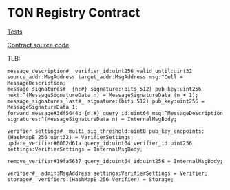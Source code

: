 # TON Registry Contract

[Tests](/packages/contracts/registry-contract/Registry.spec.ts)

[Contract source code](/packages/contracts/sources/registry.fc)

TLB:
```tl-b
message_description#_ verifier_id:uint256 valid_until:uint32 source_addr:MsgAddress target_addr:MsgAddress msg:^Cell = MessageDescription;
message_signatures#_ {n:#} signature:(bits 512) pub_key:uint256 next:^(MessageSignatureData n) = MessageSignatureData (n + 1);
message_signatures_last#_ signature:(bits 512) pub_key:uint256 = MessageSignatureData 1;
forward_message#3df5644b {n:#} query_id:uint64 msg:^MessageDescription signatures:^(MessageSignatureData n) = InternalMsgBody;

verifier_settings#_ multi_sig_threshold:uint8 pub_key_endpoints:(HashMapE 256 uint32) = VerifierSettings;
update_verifier#6002d61a query_id:uint64 verifier_id:uint256 settings:VerifierSettings = InternalMsgBody;

remove_verifier#19fa5637 query_id:uint64 id:uint256 = InternalMsgBody;

verifier#_ admin:MsgAddress settings:VerifierSettings = Verifier;
storage#_ verifiers:(HashMapE 256 Verifier) = Storage;
```
